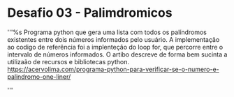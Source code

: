 # Desafio 03 - Palimdromicos

'''%s
Programa python que gera uma lista com todos os palíndromos
 existentes entre dois números informados pelo usuário.
A implementação ao codigo de referência foi a implenteção do loop for,
 que percorre entre o intervalo de números informados.
O artibo descreve de forma bem sucinta a utilizaão de recursos e bibliotecas python.
<https://acervolima.com/programa-python-para-verificar-se-o-numero-e-palindromo-one-liner/>

'''
